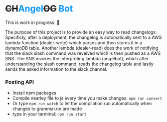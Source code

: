 # ~~CH~~<strong style="color: #0095ff">Angel</strong>~~OG~~ <strong style="color: #0095ff">Bot</strong>

This is work in progress. 🤖

The purpose of this project is to provide an easy way to read changelogs.
Specificly, after a deployment, the changelog is automatically sent to a AWS lambda function (dealer-write) which parses and then stores it in a dynamoDB table.
Another lambda (dealer-read) does the work of notifying that the slack slash command was reveived which is then pushed as a AWS SNS. The SNS invokes the interpreting lambda (angelbot), which after understanding the slash command, reads the changelog table and lastly sends the asked information to the slack channel.

### Posting API
* Install npm packages
* Compile nearley file to js every time you make changes:
`npm run convert`
* Or type `npm run watch` to let the compilation run automatically when changes to grammar.ne are made
* type in your terminal: 
`npm run start`
